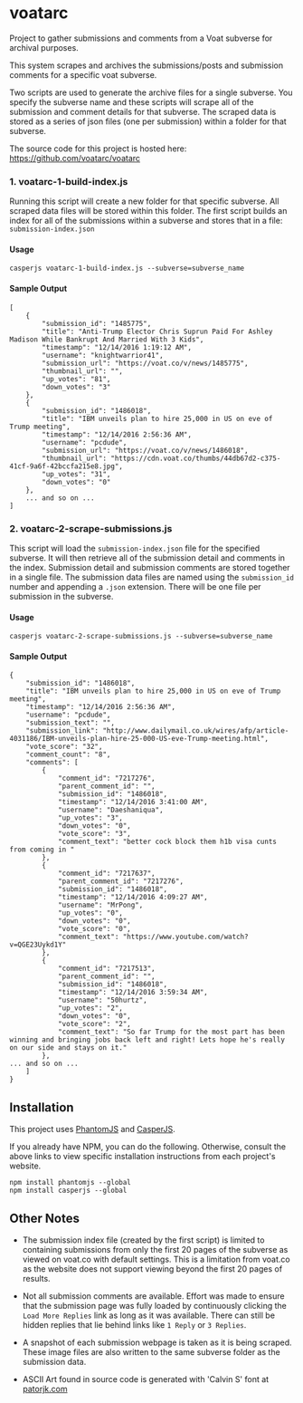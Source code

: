 

# voatarc

Project to gather submissions and comments from a Voat subverse for archival purposes.

This system scrapes and archives the submissions/posts and submission comments
for a specific voat subverse.

Two scripts are used to generate the archive files for a single subverse.
You specify the subverse name and these scripts will scrape all of the 
submission and comment details for that subverse.
The scraped data is stored as a series of json files (one per submission)
within a folder for that subverse.

The source code for this project is hosted here: https://github.com/voatarc/voatarc

### 1. voatarc-1-build-index.js

Running this script will create a new folder for that specific subverse.
All scraped data files will be stored within this folder.
The first script builds an index for all of the submissions within a subverse
and stores that in a file: `submission-index.json`

#### Usage

	casperjs voatarc-1-build-index.js --subverse=subverse_name

#### Sample Output

	[
		{
		    "submission_id": "1485775",
		    "title": "Anti-Trump Elector Chris Suprun Paid For Ashley Madison While Bankrupt And Married With 3 Kids",
		    "timestamp": "12/14/2016 1:19:12 AM",
		    "username": "knightwarrior41",
		    "submission_url": "https://voat.co/v/news/1485775",
		    "thumbnail_url": "",
		    "up_votes": "81",
		    "down_votes": "3"
		},
		{
		    "submission_id": "1486018",
		    "title": "IBM unveils plan to hire 25,000 in US on eve of Trump meeting",
		    "timestamp": "12/14/2016 2:56:36 AM",
		    "username": "pcdude",
		    "submission_url": "https://voat.co/v/news/1486018",
		    "thumbnail_url": "https://cdn.voat.co/thumbs/44db67d2-c375-41cf-9a6f-42bccfa215e8.jpg",
		    "up_votes": "31",
		    "down_votes": "0"
		},
		... and so on ...
	]

### 2. voatarc-2-scrape-submissions.js

This script will load the `submission-index.json` file for the specified subverse.
It will then retrieve all of the submission detail and comments in the index.
Submission detail and submission comments are stored together in a single file.
The submission data files are named using the `submission_id` number and appending
a `.json` extension.
There will be one file per submission in the subverse.

#### Usage

	casperjs voatarc-2-scrape-submissions.js --subverse=subverse_name

#### Sample Output

	{
	    "submission_id": "1486018",
	    "title": "IBM unveils plan to hire 25,000 in US on eve of Trump meeting",
	    "timestamp": "12/14/2016 2:56:36 AM",
	    "username": "pcdude",
	    "submission_text": "",
	    "submission_link": "http://www.dailymail.co.uk/wires/afp/article-4031186/IBM-unveils-plan-hire-25-000-US-eve-Trump-meeting.html",
	    "vote_score": "32",
	    "comment_count": "8",
	    "comments": [
	        {
	            "comment_id": "7217276",
	            "parent_comment_id": "",
	            "submission_id": "1486018",
	            "timestamp": "12/14/2016 3:41:00 AM",
	            "username": "Daeshaniqua",
	            "up_votes": "3",
	            "down_votes": "0",
	            "vote_score": "3",
	            "comment_text": "better cock block them h1b visa cunts from coming in "
	        },
	        {
	            "comment_id": "7217637",
	            "parent_comment_id": "7217276",
	            "submission_id": "1486018",
	            "timestamp": "12/14/2016 4:09:27 AM",
	            "username": "MrPong",
	            "up_votes": "0",
	            "down_votes": "0",
	            "vote_score": "0",
	            "comment_text": "https://www.youtube.com/watch?v=QGE23Uykd1Y"
	        },
	        {
	            "comment_id": "7217513",
	            "parent_comment_id": "",
	            "submission_id": "1486018",
	            "timestamp": "12/14/2016 3:59:34 AM",
	            "username": "50hurtz",
	            "up_votes": "2",
	            "down_votes": "0",
	            "vote_score": "2",
	            "comment_text": "So far Trump for the most part has been winning and bringing jobs back left and right! Lets hope he's really on our side and stays on it."
	        },
	... and so on ...
		]
	}


## Installation

This project uses [PhantomJS](http://phantomjs.org/)
and [CasperJS](http://casperjs.org/).

If you already have NPM, you can do the following.
Otherwise, consult the above links to view specific installation instructions
from each project's website.

	npm install phantomjs --global
	npm install casperjs --global

## Other Notes

- The submission index file (created by the first script) is limited to
containing submissions from only the first 20 pages of the subverse as
viewed on voat.co with default settings.
This is a limitation from voat.co as the website does not support viewing
beyond the first 20 pages of results.

- Not all submission comments are available.
Effort was made to ensure that the submission page was fully loaded by
continuously clicking the `Load More Replies` link as long as it was available.
There can still be hidden replies that lie behind links like `1 Reply` or `3 Replies`.

- A snapshot of each submission webpage is taken as it is being scraped.
These image files are also written to the same subverse folder as the submission data.

- ASCII Art found in source code is generated with 'Calvin S' font at
  [patorjk.com](http://patorjk.com/software/taag/#p=display&c=c%2B%2B&f=Calvin%20S&t=)

